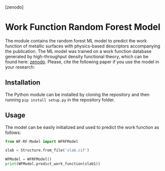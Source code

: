 [zenodo]

# Work Function Random Forest Model

The module contains the random forest ML model to predict the work function of metallic surfaces with physics-based descriptors accompanying the publication. 
The ML model was trained on a work function database generated by high-throughput density functional theory, which can be found here: [zenodo](). 
Please, cite the following paper if you use the model in your research:


## Installation

The Python module can be installed by cloning the repository and then running `pip install setup.py` in the repository folder.

## Usage

The model can be easily initialized and used to predict the work function as follows:

```Python
from WF-RF-Model import WFRFModel

slab = Structure.from_file('slab.cif')

WFModel = WFRFModel()
print(WFModel.predict_work_function(slab1)) 
```
